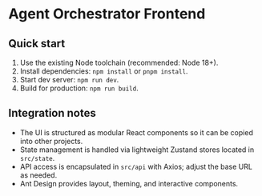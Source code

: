 # Agent Orchestrator Frontend

## Quick start

1. Use the existing Node toolchain (recommended: Node 18+).
2. Install dependencies: `npm install` or `pnpm install`.
3. Start dev server: `npm run dev`.
4. Build for production: `npm run build`.

## Integration notes

- The UI is structured as modular React components so it can be copied into other projects.
- State management is handled via lightweight Zustand stores located in `src/state`.
- API access is encapsulated in `src/api` with Axios; adjust the base URL as needed.
- Ant Design provides layout, theming, and interactive components.

